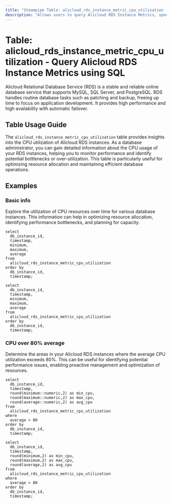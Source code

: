 ```yaml
---
title: "Steampipe Table: alicloud_rds_instance_metric_cpu_utilization - Query Alicloud RDS Instance Metrics using SQL"
description: "Allows users to query Alicloud RDS Instance Metrics, specifically the CPU utilization, providing insights into database performance and potential bottlenecks."
---
```


# Table: alicloud_rds_instance_metric_cpu_utilization - Query Alicloud RDS Instance Metrics using SQL

Alicloud Relational Database Service (RDS) is a stable and reliable online database service that supports MySQL, SQL Server, and PostgreSQL. RDS handles routine database tasks such as patching and backup, freeing up time to focus on application development. It provides high performance and high availability with automatic failover.

## Table Usage Guide

The `alicloud_rds_instance_metric_cpu_utilization` table provides insights into the CPU utilization of Alicloud RDS instances. As a database administrator, you can gain detailed information about the CPU usage of your RDS instances, helping you to monitor performance and identify potential bottlenecks or over-utilization. This table is particularly useful for optimizing resource allocation and maintaining efficient database operations.

## Examples

### Basic info
Explore the utilization of CPU resources over time for various database instances. This information can help in optimizing resource allocation, identifying performance bottlenecks, and planning for capacity.

```sql+postgres
select
  db_instance_id,
  timestamp,
  minimum,
  maximum,
  average
from
  alicloud_rds_instance_metric_cpu_utilization
order by
  db_instance_id,
  timestamp;
```

```sql+sqlite
select
  db_instance_id,
  timestamp,
  minimum,
  maximum,
  average
from
  alicloud_rds_instance_metric_cpu_utilization
order by
  db_instance_id,
  timestamp;
```

### CPU over 80% average
Determine the areas in your Alicloud RDS instances where the average CPU utilization exceeds 80%. This can be useful for identifying potential performance issues, enabling proactive management and optimization of resources.

```sql+postgres
select
  db_instance_id,
  timestamp,
  round(minimum::numeric,2) as min_cpu,
  round(maximum::numeric,2) as max_cpu,
  round(average::numeric,2) as avg_cpu
from
  alicloud_rds_instance_metric_cpu_utilization
where
  average > 80
order by
  db_instance_id,
  timestamp;
```

```sql+sqlite
select
  db_instance_id,
  timestamp,
  round(minimum,2) as min_cpu,
  round(maximum,2) as max_cpu,
  round(average,2) as avg_cpu
from
  alicloud_rds_instance_metric_cpu_utilization
where
  average > 80
order by
  db_instance_id,
  timestamp;
```
